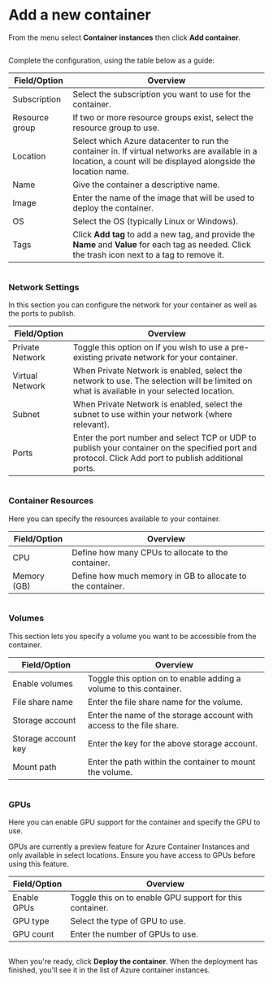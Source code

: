 # Add a new container

From the menu select **Container instances** then click **Add container**.

<figure><img src="../..//assets/2.22.0-aci-container-create.gif" alt=""><figcaption></figcaption></figure>

Complete the configuration, using the table below as a guide:

| Field/Option   | Overview                                                                                                                                                       |
| -------------- | -------------------------------------------------------------------------------------------------------------------------------------------------------------- |
| Subscription   | Select the subscription you want to use for the container.                                                                                                     |
| Resource group | If two or more resource groups exist, select the resource group to use.                                                                                        |
| Location       | Select which Azure datacenter to run the container in. If virtual networks are available in a location, a count will be displayed alongside the location name. |
| Name           | Give the container a descriptive name.                                                                                                                         |
| Image          | Enter the name of the image that will be used to deploy the container.                                                                                         |
| OS             | Select the OS (typically Linux or Windows).                                                                                                                    |
| Tags           | Click **Add tag** to add a new tag, and provide the **Name** and **Value** for each tag as needed. Click the trash icon next to a tag to remove it.            |

<figure><img src="../..//assets/2.22.0-aci-container-create-1.png" alt=""><figcaption></figcaption></figure>

### Network Settings

In this section you can configure the network for your container as well as the ports to publish.

| Field/Option    | Overview                                                                                                                                              |
| --------------- | ----------------------------------------------------------------------------------------------------------------------------------------------------- |
| Private Network | Toggle this option on if you wish to use a pre-existing private network for your container.                                                           |
| Virtual Network | When Private Network is enabled, select the network to use. The selection will be limited on what is available in your selected location.             |
| Subnet          | When Private Network is enabled, select the subnet to use within your network (where relevant).                                                       |
| Ports           | Enter the port number and select TCP or UDP to publish your container on the specified port and protocol. Click Add port to publish additional ports. |

<figure><img src="../..//assets/2.22.0-aci-container-create-2.png" alt=""><figcaption></figcaption></figure>

### Container Resources

Here you can specify the resources available to your container.

| Field/Option | Overview                                                   |
| ------------ | ---------------------------------------------------------- |
| CPU          | Define how many CPUs to allocate to the container.         |
| Memory (GB)  | Define how much memory in GB to allocate to the container. |

<figure><img src="../..//assets/2.22.0-aci-container-create-3.png" alt=""><figcaption></figcaption></figure>

### Volumes

This section lets you specify a volume you want to be accessible from the container.

| Field/Option        | Overview                                                             |
| ------------------- | -------------------------------------------------------------------- |
| Enable volumes      | Toggle this option on to enable adding a volume to this container.   |
| File share name     | Enter the file share name for the volume.                            |
| Storage account     | Enter the name of the storage account with access to the file share. |
| Storage account key | Enter the key for the above storage account.                         |
| Mount path          | Enter the path within the container to mount the volume.             |

<figure><img src="../..//assets/2.22.0-aci-container-create-4.png" alt=""><figcaption></figcaption></figure>

### GPUs

Here you can enable GPU support for the container and specify the GPU to use.


GPUs are currently a preview feature for Azure Container Instances and only available in select locations. Ensure you have access to GPUs before using this feature.


| Field/Option | Overview                                                 |
| ------------ | -------------------------------------------------------- |
| Enable GPUs  | Toggle this on to enable GPU support for this container. |
| GPU type     | Select the type of GPU to use.                           |
| GPU count    | Enter the number of GPUs to use.                         |

<figure><img src="../..//assets/2.22.0-aci-container-create-5.png" alt=""><figcaption></figcaption></figure>

When you're ready, click **Deploy the container**. When the deployment has finished, you'll see it in the list of  Azure container instances.
